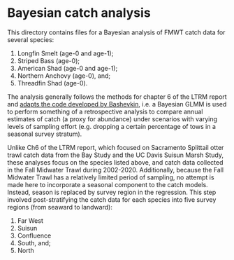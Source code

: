 # Bayesian catch analysis

This directory contains files for a Bayesian analysis of FMWT catch data for several species: 
1. Longfin Smelt (age-0 and age-1); 
2. Striped Bass (age-0); 
3. American Shad (age-0 and age-1); 
4. Northern Anchovy (age-0), and; 
5. Threadfin Shad (age-0).

The analysis generally follows the methods for chapter 6 of the LTRM report and [adapts the code developed by Bashevkin](https://github.com/sbashevkin/LTMRpilot/tree/master/Univariate%20analyses), i.e. a Bayesian GLMM is used to perform something of a retrospective analysis to compare annual estimates of catch (a proxy for abundance) under scenarios with varying levels of sampling effort (e.g. dropping a certain percentage of tows in a seasonal survey stratum). 

Unlike Ch6 of the LTRM report, which focused on Sacramento Splittail otter trawl catch data from the Bay Study and the UC Davis Suisun Marsh Study, these analyses focus on the species listed above, and catch data collected in the Fall Midwater Trawl during 2002-2020. Additionally, because the Fall Midwater Trawl has a relatively limited period of sampling, no attempt is made here to incorporate a seasonal component to the catch models. Instead, season is replaced by survey region in the regression. This step involved post-stratifying the catch data for each species into five survey regions (from seaward to landward):
1. Far West
2. Suisun
3. Confluence
4. South, and;
5. North


